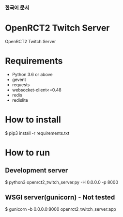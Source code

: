 ### [한국어 문서](README-ko.md)

# OpenRCT2 Twitch Server
OpenRCT2 Twitch Server

# Requirements
- Python 3.6 or above
- gevent
- requests
- websocket-client<=0.48
- redis
- redislite

# How to install
$ pip3 install -r requirements.txt

# How to run
## Development server
$ python3 openrct2_twitch_server.py -H 0.0.0.0 -p 8000

## WSGI server(gunicorn) - Not tested
$ gunicorn -b 0.0.0.0:8000 openrct2_twitch_server:app
